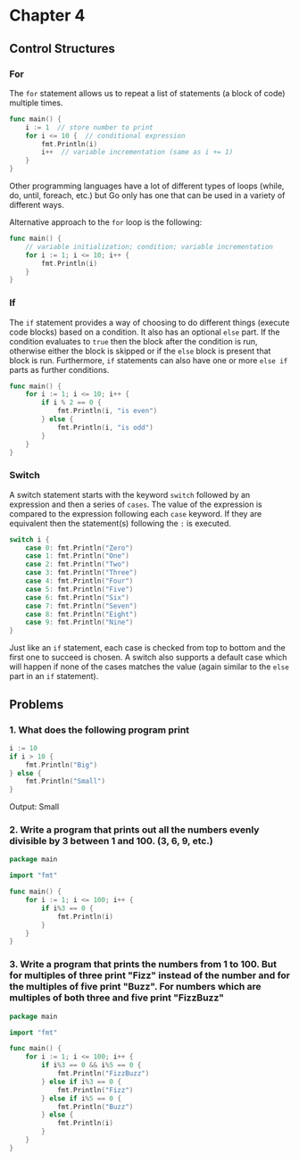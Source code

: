 # Chapter 4

## Control Structures

### For

The `for` statement allows us to repeat a list of statements (a block of code) multiple times.

```go
func main() {
    i := 1  // store number to print
    for i <= 10 {  // conditional expression
        fmt.Println(i)
        i++  // variable incrementation (same as i += 1)
    }
}
```

Other programming languages have a lot of different types of loops (while, do, until, foreach, etc.) but Go only has one that can be used in a variety of different ways.

Alternative approach to the `for` loop is the following:

```go
func main() {
    // variable initialization; condition; variable incrementation
    for i := 1; i <= 10; i++ {
        fmt.Println(i)
    }
}
```

### If

The `if` statement provides a way of choosing to do different things (execute code blocks) based on a condition. It also has an optional `else` part. If the condition evaluates to `true` then the block after the condition is run, otherwise either the block is skipped or if the `else` block is present that block is run. Furthermore, `if` statements can also have one or more `else if` parts as further conditions.

```go
func main() {
    for i := 1; i <= 10; i++ {
        if i % 2 == 0 {
            fmt.Println(i, "is even")
        } else {
            fmt.Println(i, "is odd")
        }
    }
}
```

### Switch

A switch statement starts with the keyword `switch` followed by an expression and then a series of `cases`. The value of the expression is compared to the expression following each `case` keyword. If they are equivalent then the statement(s) following the `:` is executed.

```go
switch i {
    case 0: fmt.Println("Zero")
    case 1: fmt.Println("One")
    case 2: fmt.Println("Two")
    case 3: fmt.Println("Three")
    case 4: fmt.Println("Four")
    case 5: fmt.Println("Five")
    case 6: fmt.Println("Six")
    case 7: fmt.Println("Seven")
    case 8: fmt.Println("Eight")
    case 9: fmt.Println("Nine")
}
```

Just like an `if` statement, each case is checked from top to bottom and the first one to succeed is chosen. A switch also supports a default case which will happen if none of the cases matches the value (again similar to the `else` part in an `if` statement).

## Problems

### 1. What does the following program print

```go
i := 10
if i > 10 {
    fmt.Println("Big")
} else {
    fmt.Println("Small")
}
```

Output: Small

### 2. Write a program that prints out all the numbers evenly divisible by 3 between 1 and 100. (3, 6, 9, etc.)

```go
package main

import "fmt"

func main() {
    for i := 1; i <= 100; i++ {
        if i%3 == 0 {
            fmt.Println(i)
        }
    }
}
```

### 3. Write a program that prints the numbers from 1 to 100. But for multiples of three print "Fizz" instead of the number and for the multiples of five print "Buzz". For numbers which are multiples of both three and five print "FizzBuzz"

```go
package main

import "fmt"

func main() {
    for i := 1; i <= 100; i++ {
        if i%3 == 0 && i%5 == 0 {
            fmt.Println("FizzBuzz")
        } else if i%3 == 0 {
            fmt.Println("Fizz")
        } else if i%5 == 0 {
            fmt.Println("Buzz")
        } else {
            fmt.Println(i)
        }
    }
}
```
